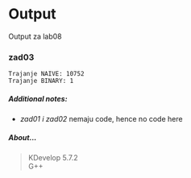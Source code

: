 # Output
Output za lab08
### zad03
```
Trajanje NAIVE: 10752
Trajanje BINARY: 1
```
##### Additional notes:
- *zad01 i zad02* nemaju code, hence no code here
##### About...
> KDevelop 5.7.2\
> G++
